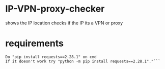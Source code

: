 # IP-VPN-proxy-checker
shows the IP location
checks if the IP its a VPN or proxy

# requirements
 ```
 Do "pip install requests==2.28.1" on cmd
 If it doesn't work try "python -m pip install requests==2.28.1"."```
 
 
 

